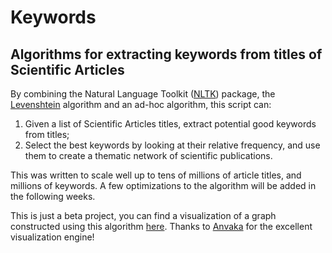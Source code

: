 # Keywords
## Algorithms for extracting keywords from titles of Scientific Articles


By combining the Natural Language Toolkit ([NLTK](https://www.nltk.org/)) package, the [Levenshtein](https://pypi.org/project/python-Levenshtein/) algorithm and an ad-hoc algorithm, this script can:

1. Given a list of Scientific Articles titles, extract potential good keywords from titles;
2. Select the best keywords by looking at their relative frequency, and use them to create a thematic network of scientific publications.

This was written to scale well up to tens of millions of article titles, and millions of keywords. A few optimizations to the algorithm will be added in the following weeks.

This is just a beta project, you can find a visualization of a graph constructed using this algorithm [here](http://18.191.13.81/#/?_k=hvtoo8). 
Thanks to [Anvaka](https://github.com/anvaka) for the excellent visualization engine!
